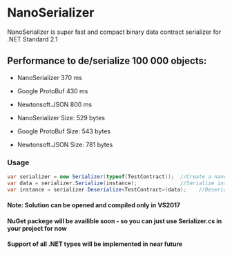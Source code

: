 # NanoSerializer
NanoSerializer is super fast and compact binary data contract serializer for .NET Standard 2.1

## Performance to de/serialize 100 000 objects:
* NanoSerializer	370 ms
* Google ProtoBuf	430 ms
* Newtonsoft.JSON	800 ms

* NanoSerializer Size:  529 bytes
* Google ProtoBuf Size: 543 bytes
* Newtonsoft.JSON Size: 781 bytes

### Usage
```C#
var serializer = new Serializer(typeof(TestContract));  //Create a nano serializer for all types with DataContract attribute in assembly
var data = serializer.Serialize(instance);              //Serialize instance of type
var instance = serializer.Deserialize<TestContract>(data);    //Deserialize data to new instance
```
#### Note: Solution can be opened and compiled only in VS2017
#### NuGet packege will be availible soon - so you can just use Serializer.cs in your project for now
#### Support of all .NET types will be implemented in near future

